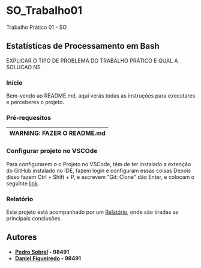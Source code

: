 # SO_Trabalho01
Trabalho Prático 01 - SO

## Estatísticas de Processamento em Bash
EXPLICAR O TIPO DE PROBLEMA DO TRABALHO PRÁTICO E QUAL A SOLUCAO NS

###  Início
Bem-vendo ao README.md, aqui verás todas as instruções para executares e perceberes o projeto.

### Pré-requesitos 
| WARNING: FAZER O README.md |
| --- |

### Configurar projeto no VSCOde
Para configurarem o o Projeto no VSCode, têm de ter instalado a extenção do GitHub instalado no IDE, fazem login e configuram essas coisas
Depois disso fazem Ctrl + Shift + P, e escrevem "Git: Clone" dão Enter, e 
colocam o seguinte [link](https://github.com/TheScorpoi/SO_Trabalho01.git).

### Relatório
Este projeto está acompanhado por um [Relatório](/Relatório), onde são tiradas as principais conclusões.

## Autores

 - **[Pedro Sobral](https://github.com/TheScorpoi) - 98491**
 - **[Daniel Figueiredo](https://github.com/daniff15) - 98491**
